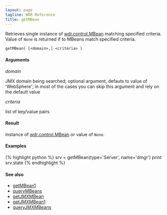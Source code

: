 ```yaml
---
layout: page
tagline: WDR Reference
title: getMBean
---
```


Retrieves single instance of [wdr.control.MBean](wdr.control.MBean.class.html) matching specified criteria.
Value of `None` is returned if to MBeans match specified criteria.

    getMBean( [<domain>,] <criteria> )

#### Arguments

_domain_

JMX domain being searched; optional argument, defauts to value of 'WebSphere'; in most of the cases you can skip this argument and rely on the default value

_criteria_

list of key/value pairs

#### Result

Instance of [wdr.control.MBean](wdr.control.MBean.class) or value of `None`.

#### Examples

{% highlight python %}
srv = getMBean(type='Server', name='dmgr')
print srv.state
{% endhighlight %}

#### See also

* [getMBean1](wdr.control.getMBean1.html)
* [queryMBeans](wdr.control.queryMBeans.html)
* [getJMXMBean](wdr.control.getJMXMBean.html)
* [getJMXMBean1](wdr.control.getJMXMBean1.html)
* [queryJMXMBeans](wdr.control.queryJMXMBeans.html)
